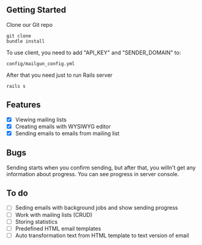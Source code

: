 ## Getting Started

Clone our Git repo
```
git clone
bundle install
```

To use client, you need to add "API_KEY" and "SENDER_DOMAIN" to:
```
config/mailgun_config.yml
```

After that you need just to run Rails server
```
rails s
```

## Features
- [x] Viewing mailing lists
- [x] Creating emails with WYSIWYG editor
- [x] Sending emails to emails from mailing list

## Bugs

Sending starts when you confirm sending, but after that, you willn't get any information about progress.
You can see progress in server console.

## To do
- [ ] Seding emails with background jobs and show sending progress
- [ ] Work with mailing lists (CRUD)
- [ ] Storing statistics
- [ ] Predefined HTML email templates
- [ ] Auto transformation text from HTML template to text version of email

